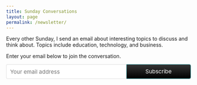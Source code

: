 ```yaml
---
title: Sunday Conversations
layout: page
permalink: /newsletter/
---
```

Every other Sunday, I send an email about interesting topics to discuss and think about. Topics include education, technology, and business.

Enter your email below to join the conversation.

<div class="newsletter">
<style> .gumroad-follow-form-embed { zoom: 1; } .gumroad-follow-form-embed:before, .gumroad-follow-form-embed:after { display: table; line-height: 0; content: ""; } .gumroad-follow-form-embed:after { clear: both; } .gumroad-follow-form-embed * { margin: 0; border: 0; padding: 0; outline: 0; box-sizing: border-box !important; float: left !important; } .gumroad-follow-form-embed input { border-radius: 4px; border-top-right-radius: 0; border-bottom-right-radius: 0; font-family: -apple-system, ".SFNSDisplay-Regular", "Helvetica Neue", Helvetica, Arial, sans-serif; font-size: 15px; line-height: 20px; background: #fff; border: 1px solid #ddd; border-right: 0; color: #aaa; padding: 10px; box-shadow: inset 0 1px 0 rgba(0, 0, 0, 0.02); background-position: top right; background-repeat: no-repeat; text-rendering: optimizeLegibility; font-smoothing: antialiased; -webkit-appearance: none; -moz-appearance: caret; width: 65% !important; height: 40px !important; } .gumroad-follow-form-embed button { border-radius: 4px; border-top-left-radius: 0; border-bottom-left-radius: 0; box-shadow: 0 1px 1px rgba(0, 0, 0, 0.12); -webkit-transition: all .05s ease-in-out; transition: all .05s ease-in-out; display: inline-block; padding: 11px 15px 12px; cursor: pointer; color: #fff; font-size: 15px; line-height: 100%; font-family: -apple-system, ".SFNSDisplay-Regular", "Helvetica Neue", Helvetica, Arial, sans-serif; background: #36a9ae; border: 1px solid #31989d; filter: "progid:DXImageTransform.Microsoft.gradient(startColorstr=#5ccfd4, endColorstr=#329ca1, GradientType=0)"; background: -webkit-linear-gradient(#353535, #000); background: linear-gradient(to bottom, #353535, #000); height: 40px !important; width: 35% !important; } </style> 
  
<form class="js-cm-form form gumroad-follow-form-embed" id="subForm" action="https://www.createsend.com/t/subscribeerror?description=" method="post" data-id="92D4C54F0FEC16E5ADC2B1904DE9ED1A834F16DA6B27FB2DE6845C746DF4633A09CCD04A4933BC3D714936930B361C76E8A307D45E25114B01CD31E810741339"><input autocomplete="Email" aria-label="Email" class="js-cm-email-input qa-input-email" id="fieldEmail" maxlength="200" name="cm-kjykjk-kjykjk" required="" placeholder="Your email address" type="email"><button type="submit">Subscribe</button></form><script type="text/javascript" src="https://js.createsend1.com/javascript/copypastesubscribeformlogic.js"></script>

</div>
